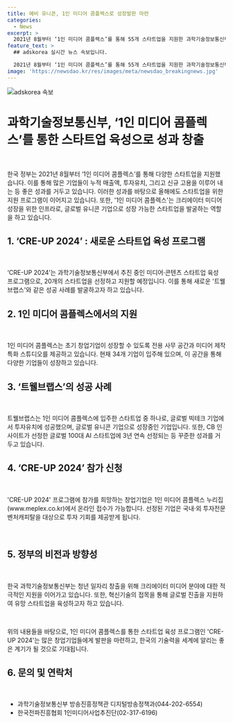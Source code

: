 ```yaml
---
title: 예비 유니콘, 1인 미디어 콤플렉스로 성장발판 마련
categories:
  - News
excerpt: >
  2021년 8월부터 ‘1인 미디어 콤플렉스’를 통해 55개 스타트업을 지원한 과학기술정보통신부. 이를 통해 기업들은 누적 매출액 약 263억원, 국내·외 투자유치 1092억원, 신규고용 178명을 창출했다. ‘CRE-UP 2024’를 추진하여 20개 스타트업을 더 선정·지원할 예정이며, '트웰브랩스' 등의 성공을 이어나갈 계획이다. 영상 데이터를 기반으로 한 멀티모달 기술을 활용한 '트웰브랩스'는 글로벌 유니콘 기업으로 성장 가능성을 보여주며, 이에 과기정통부는 제2의 '트웰브랩스'를 발굴하는 방침이다. 지원을 희망하는 창업기업은 1인 미디어 콤플렉스 누리집에서 7월 5일까지 온라인 접수가 가능하다.
feature_text: >
  ## adskorea 실시간 뉴스 속보입니다.

  2021년 8월부터 ‘1인 미디어 콤플렉스’를 통해 55개 스타트업을 지원한 과학기술정보통신부. 이를 통해 기업들은 누적 매출액 약 263억원, 국내·외 투자유치 1092억원, 신규고용 178명을 창출했다. ‘CRE-UP 2024’를 추진하여 20개 스타트업을 더 선정·지원할 예정이며, '트웰브랩스' 등의 성공을 이어나갈 계획이다. 영상 데이터를 기반으로 한 멀티모달 기술을 활용한 '트웰브랩스'는 글로벌 유니콘 기업으로 성장 가능성을 보여주며, 이에 과기정통부는 제2의 '트웰브랩스'를 발굴하는 방침이다. 지원을 희망하는 창업기업은 1인 미디어 콤플렉스 누리집에서 7월 5일까지 온라인 접수가 가능하다.
image: 'https://newsdao.kr/res/images/meta/newsdao_breakingnews.jpg'
---
```


<p><img src="https://newsdao.kr/res/images/meta/newsdao_breakingnews.jpg" alt="adskorea 속보" /></p>

<h1>과학기술정보통신부, ‘1인 미디어 콤플렉스’를 통한 스타트업 육성으로 성과 창출</h1>

<p data-ke-size="size16">&nbsp;</p>

<p>한국 정부는 2021년 8월부터 ‘1인 미디어 콤플렉스’를 통해 다양한 스타트업을 지원했습니다. 이를 통해 많은 기업들이 누적 매출액, 투자유치, 그리고 신규 고용을 이루어 내는 등 좋은 성과를 거두고 있습니다. 이러한 성과를 바탕으로 올해에도 스타트업을 위한 지원 프로그램이 이어지고 있습니다. 또한, '1인 미디어 콤플렉스'는 크리에이터 미디어 성장을 위한 인프라로, 글로벌 유니콘 기업으로 성장 가능한 스타트업을 발굴하는 역할을 하고 있습니다.</p></p>

<h2>1. ‘CRE-UP 2024’ : 새로운 스타트업 육성 프로그램</h2>

<p data-ke-size="size16">&nbsp;</p>

<p>‘CRE-UP 2024’는 과학기술정보통신부에서 추진 중인 미디어·콘텐츠 스타트업 육성 프로그램으로, 20개의 스타트업을 선정하고 지원할 예정입니다. 이를 통해 새로운 '트웰브랩스'와 같은 성공 사례를 발굴하고자 하고 있습니다.</p>

<h2>2. 1인 미디어 콤플렉스에서의 지원</h2>

<p data-ke-size="size16">&nbsp;</p>

<p>1인 미디어 콤플렉스는 초기 창업기업이 성장할 수 있도록 전용 사무 공간과 미디어 제작 특화 스튜디오를 제공하고 있습니다. 현재 34개 기업이 입주해 있으며, 이 공간을 통해 다양한 기업들이 성장하고 있습니다.</p>

<h2>3. ‘트웰브랩스’의 성공 사례</h2>

<p data-ke-size="size16">&nbsp;</p>

<p>트웰브랩스는 1인 미디어 콤플렉스에 입주한 스타트업 중 하나로, 글로벌 빅테크 기업에서 투자유치에 성공했으며, 글로벌 유니콘 기업으로 성장중인 기업입니다. 또한, CB 인사이트가 선정한 글로벌 100대 AI 스타트업에 3년 연속 선정되는 등 꾸준한 성과를 거두고 있습니다.</p>

<h2>4. ‘CRE-UP 2024’ 참가 신청</h2>

<p data-ke-size="size16">&nbsp;</p>

<p>'CRE-UP 2024' 프로그램에 참가를 희망하는 창업기업은 1인 미디어 콤플렉스 누리집(www.meplex.co.kr)에서 온라인 접수가 가능합니다. 선정된 기업은 국내·외 투자전문 벤처캐피탈을 대상으로 투자 기회를 제공받게 됩니다.</p>

<p data-ke-size="size16">&nbsp;</p>

<h2>5. 정부의 비전과 방향성</h2>

<p data-ke-size="size16">&nbsp;</p>

<p>한국 과학기술정보통신부는 청년 일자리 창출을 위해 크리에이터 미디어 분야에 대한 적극적인 지원을 이어가고 있습니다. 또한, 혁신기술의 접목을 통해 글로벌 진출을 지원하여 유망 스타트업을 육성하고자 하고 있습니다.</p>

<p data-ke-size="size16">&nbsp;</p>

<p>위의 내용들을 바탕으로, 1인 미디어 콤플렉스를 통한 스타트업 육성 프로그램인 'CRE-UP 2024'는 많은 창업기업들에게 발판을 마련하고, 한국의 기술력을 세계에 알리는 좋은 계기가 될 것으로 기대됩니다.</p>

<h2>6. 문의 및 연락처</h2>

<p data-ke-size="size16">&nbsp;</p>

<ul>
<li>과학기술정보통신부 방송진흥정책관 디지털방송정책과(044-202-6554)</li>
<li>한국전파진흥협회 1인미디어사업추진단(02-317-6196)</li>
</ul>


